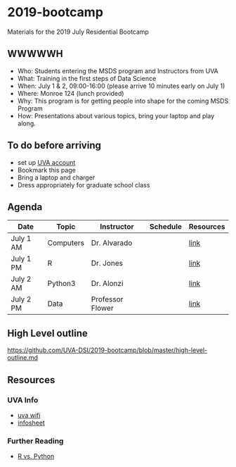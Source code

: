 # 2019-bootcamp
Materials for the 2019 July Residential Bootcamp

## WWWWWH
* Who: Students entering the MSDS program and Instructors from UVA 
* What: Training in the first steps of Data Science
* When: July 1 & 2, 09:00-16:00 (please arrive 10 minutes early on July 1)
* Where: Monroe 124 (lunch provided)
* Why: This program is for getting people into shape for the coming MSDS Program
* How: Presentations about various topics, bring your laptop and play along.

## To do before arriving
* set up [UVA account](https://virginia.service-now.com/its?id=itsweb_kb_article&sys_id=4bfbe33cdbde5f405bce5478dc9619ff)
* Bookmark this page
* Bring a laptop and charger
* Dress appropriately for graduate school class

## Agenda
| Date | Topic | Instructor | Schedule | Resources |
|------|-------|------------|----------|-----------|
| July 1 AM | Computers | Dr. Alvarado | | [link](https://github.com/alonzi/2019-bootcamp/tree/master/Intro) |
| July 1 PM | R | Dr. Jones | | [link](https://github.com/alonzi/2019-bootcamp/tree/master/R) |
| July 2 AM | Python3 | Dr. Alonzi | | [link](https://github.com/alonzi/2019-bootcamp/tree/master/python3) |
| July 2 PM | Data | Professor Flower | | [link](https://github.com/alonzi/2019-bootcamp/tree/master/Data-Science-Mindset) |

## High Level outline
https://github.com/UVA-DSI/2019-bootcamp/blob/master/high-level-outline.md

## Resources
### UVA Info
* [uva wifi](https://virginia.service-now.com/its?id=itsweb_kb_article&sys_id=3c2e1413db7acb804f32fb671d9619f4)
* [infosheet](https://github.com/UVA-DSI/2019-bootcamp/blob/master/boot_camp_infosheet.pdf)
### Further Reading
* [R vs. Python](https://github.com/matloff/R-vs.-Python-for-Data-Science)

